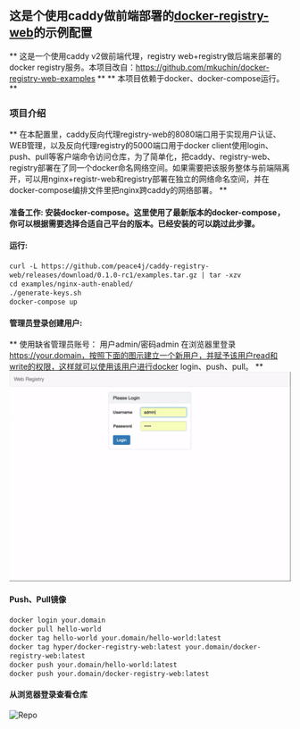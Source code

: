 ## 这是个使用caddy做前端部署的[docker-registry-web](https://github.com/mkuchin/docker-registry-web)的示例配置
**    这是一个使用caddy v2做前端代理，registry web+registry做后端来部署的docker registry服务。本项目改自：https://github.com/mkuchin/docker-registry-web-examples  **
**    本项目依赖于docker、docker-compose运行。   **       

### 项目介绍
**    在本配置里，caddy反向代理registry-web的8080端口用于实现用户认证、WEB管理，以及反向代理registry的5000端口用于docker client使用login、push、pull等客户端命令访问仓库，为了简单化，把caddy、registry-web、registry部署在了同一个docker命名网络空间。如果需要把该服务整体与前端隔离开，可以用nginx+registr-web和registry部署在独立的网络命名空间，并在docker-compose编排文件里把nginx跨caddy的网络部署。 **

#### 准备工作: 安装docker-compose。这里使用了最新版本的docker-compose，你可以根据需要选择合适自己平台的版本。已经安装的可以跳过此步骤。

#### 运行:

    curl -L https://github.com/peace4j/caddy-registry-web/releases/download/0.1.0-rc1/examples.tar.gz | tar -xzv
    cd examples/nginx-auth-enabled/
    ./generate-keys.sh
    docker-compose up
    


#### 管理员登录创建用户:
**    使用缺省管理员账号： 用户admin/密码admin 在浏览器里登录 https://your.domain，按照下面的图示建立一个新用户，并赋予该用户read和write的权限，这样就可以使用该用户进行docker login、push、pull。 **
![Creating user](https://raw.githubusercontent.com/peace4j/caddy-registry-web/main/images/create-test.gif)

#### Push、Pull镜像

    docker login your.domain
    docker pull hello-world
    docker tag hello-world your.domain/hello-world:latest
    docker tag hyper/docker-registry-web:latest your.domain/docker-registry-web:latest
    docker push your.domain/hello-world:latest
    docker push your.domain/docker-registry-web:latest

	
#### 从浏览器登录查看仓库
![Repo](https://raw.githubusercontent.com/peace4j/caddy-registry-web/main/images/repo.gif)
